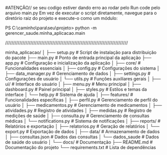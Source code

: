 #ATENÇÃO// se seu codigo estiver dando erro ao rodar pelo Run code pelo arquivo main.py
Em vez de executar o script diretamente, navegue para o diretório raiz do projeto e execute-o como um módulo:

PS C:\caminho\para\seu\projeto>
python -m gerencer_saude.minha_aplicacao.main

//////////////////////////////////////////////////////////////////////////////

minha_aplicacao/
│
├── setup.py                # Script de instalação para distribuição do pacote
├── main.py                 # Ponto de entrada principal da aplicação
├── app.py                  # Configuração e inicialização da aplicação
│
├── core/                   # Funcionalidades essenciais
│   ├── config.py           # Configurações do sistema
│   ├── data_manager.py     # Gerenciamento de dados
│   ├── settings.py         # Configurações de usuário
│   └── utils.py            # Funções auxiliares gerais
│
├── ui/                     # Interface do usuário
│   ├── menu.py             # Menu principal
│   ├── dashboard.py        # Painel principal
│   ├── styles.py           # Estilos e temas da interface
│   └── help.py             # Sistema de ajuda
│
├── features/               # Funcionalidades específicas
│   ├── perfil.py           # Gerenciamento de perfil do usuário
│   ├── medicamentos.py     # Gerenciamento de medicamentos
│   ├── atividades.py       # Registro de atividades
│   ├── medidas.py          # Registro de medições de saúde
│   ├── consulta.py         # Gerenciamento de consultas médicas
│   └── notifications.py    # Sistema de notificações
│
├── reports/                # Relatórios e exportação
│   ├── relatorios.py       # Geração de relatórios
│   └── export.py           # Exportação de dados 
│
├── data/                   # Armazenamento de dados
│   ├── consultas.json      # Dados das consultas
│   └── dados_saude         # Dados de saúde do usuário
│
└── docs/                   # Documentação
    ├── README.md           # Documentação do projeto
    └── requirements.txt    # Lista de dependências
